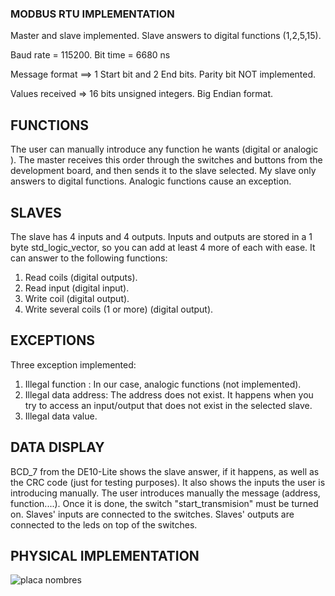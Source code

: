 

   ###   MODBUS RTU IMPLEMENTATION
         
   Master and slave implemented. Slave answers to digital functions (1,2,5,15).
    
   Baud rate = 115200.  Bit time = 6680 ns
 
   Message format ==> 1 Start bit and 2 End bits. Parity bit NOT implemented.
    
   Values received => 16 bits unsigned integers. Big Endian format.
    
   ## FUNCTIONS 
   
   The user can manually introduce any function he wants (digital or analogic ). The master receives this order through
the switches and buttons from the development board, and then sends it to the slave selected.
   My slave only answers to digital functions. Analogic functions cause an exception.
   
   ## SLAVES
   
   The slave has 4 inputs and 4 outputs. Inputs and outputs are stored in a 1 byte std_logic_vector, so you can add at least 4 more of each with ease. It can answer to the following functions:
   1. Read coils (digital outputs).
   2. Read input (digital input).
   5. Write coil (digital output).
   15. Write several coils (1 or more) (digital output).
   
   ## EXCEPTIONS
   
   Three exception implemented:
   1. Illegal function : In our case, analogic functions (not implemented).
   2. Illegal data address: The address does not exist. It happens when you try to access an input/output that does not exist in the selected slave.
   3. Illegal data value.

## DATA DISPLAY

 BCD_7 from the DE10-Lite shows the slave answer, if it happens, as well as the CRC code (just for testing purposes). It also shows the inputs the user is introducing manually. The user introduces manually the message (address, function....). Once it is done, the switch "start_transmision" must be turned on.
 Slaves' inputs are connected to the switches. Slaves' outputs are connected to the leds on top of the switches.
 
 ## PHYSICAL IMPLEMENTATION
 
 ![placa nombres](https://user-images.githubusercontent.com/79548135/110376692-c9ba4200-8053-11eb-9435-1fbc068670be.png)
